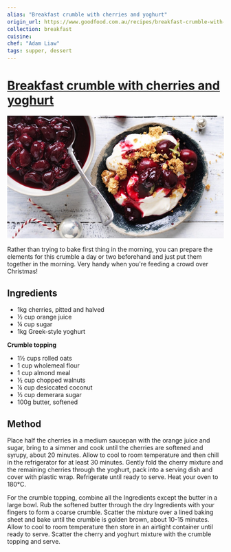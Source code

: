 ```yaml
---
alias: "Breakfast crumble with cherries and yoghurt"
origin_url: https://www.goodfood.com.au/recipes/breakfast-crumble-with-cherries-and-yoghurt-20171218-h06hyq
collection: breakfast
cuisine:
chef: "Adam Liaw"
tags: supper, dessert
---
```

# [Breakfast crumble with cherries and yoghurt](https://www.goodfood.com.au/recipes/breakfast-crumble-with-cherries-and-yoghurt-20171218-h06hyq)

![Breakfast crumble with cherries and yoghurt](/assets/0158098d3c61b3c91a8a905b364b2d19.jpg)


Rather than trying to bake first thing in the morning, you can prepare the elements for this crumble a day or two beforehand and just put them together in the morning. Very handy when you're feeding a crowd over Christmas!

## Ingredients

* 1kg cherries, pitted and halved
* ½ cup orange juice
* ¼ cup sugar
* 1kg Greek-style yoghurt

**Crumble topping**

* 1½ cups rolled oats
* 1 cup wholemeal flour
* 1 cup almond meal
* ½ cup chopped walnuts
* ¼ cup desiccated coconut
* ½ cup demerara sugar
* 100g butter, softened

## Method
Place half the cherries in a medium saucepan with the orange juice and sugar, bring to a simmer and cook until the cherries are softened and syrupy, about 20 minutes. Allow to cool to room temperature and then chill in the refrigerator for at least 30 minutes. Gently fold the cherry mixture and the remaining cherries through the yoghurt, pack into a serving dish and cover with plastic wrap. Refrigerate until ready to serve. Heat your oven to 180°C.

For the crumble topping, combine all the Ingredients except the butter in a large bowl. Rub the softened butter through the dry Ingredients with your fingers to form a coarse crumble. Scatter the mixture over a lined baking sheet and bake until the crumble is golden brown, about 10-15 minutes. Allow to cool to room temperature then store in an airtight container until ready to serve. Scatter the cherry and yoghurt mixture with the crumble topping and serve.
